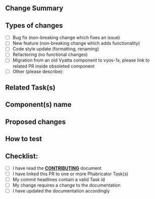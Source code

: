 <!-- All PR should follow this template to allow a clean and transparent review -->
<!-- Text placed between these delimiters is considered a commend and not rendered -->

## Change Summary
<!--- Provide a general summary of your changes in the Title above -->

## Types of changes
<!--- What types of changes does your code introduce? Put an `x` in all the boxes that apply: -->
- [ ] Bug fix (non-breaking change which fixes an issue)
- [ ] New feature (non-breaking change which adds functionality)
- [ ] Code style update (formatting, renaming)
- [ ] Refactoring (no functional changes)
- [ ] Migration from an old Vyatta component to vyos-1x, please link to related PR inside obsoleted component
- [ ] Other (please describe):

## Related Task(s)
<!-- All submitted PRs must be linked to a Task on Phabricator. -->

## Component(s) name

## Proposed changes
<!--- Describe your changes in detail -->

## How to test
<!--- Please describe in detail how you tested your changes. -->
<!--- Include details of your testing environment, and the tests you ran to -->

## Checklist:
<!--- Go over all the following points, and put an `x` in all the boxes that apply. -->
<!--- If you're unsure about any of these, don't hesitate to ask. We're here to help! -->
<!--- The entire development process is outlined here: https://docs.vyos.io/en/latest/contributing/development.html -->
- [ ] I have read the [**CONTRIBUTING**](https://github.com/vyos/vyos-1x/blob/current/CONTRIBUTING.md) document
- [ ] I have linked this PR to one or more Phabricator Task(s)
- [ ] My commit headlines contain a valid Task id
- [ ] My change requires a change to the documentation
- [ ] I have updated the documentation accordingly
